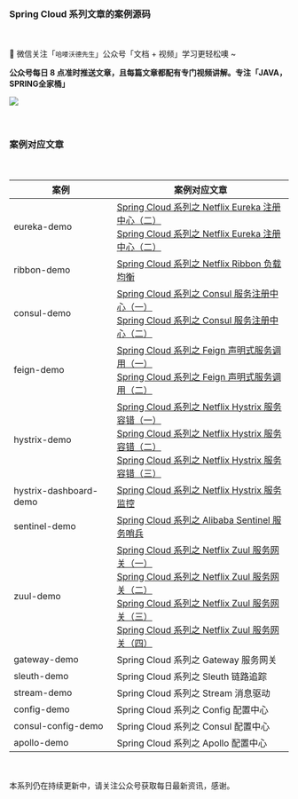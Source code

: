 ### Spring Cloud 系列文章的案例源码

　　

📢 微信关注「`哈喽沃德先生`」公众号「文档 + 视频」学习更轻松噢 ~

**公众号每日 8 点准时推送文章，且每篇文章都配有专门视频讲解。专注「JAVA，SPRING全家桶」**

<img src="https://mrhelloworld.com/resources/mrhelloworld/qrcode/OfficialAccounts500-500.gif">

　　

### 案例对应文章

　　

| 案例                   | 案例对应文章                                                 |
| ---------------------- | ------------------------------------------------------------ |
| eureka-demo            | [Spring Cloud 系列之 Netflix Eureka 注册中心（二）](https://mp.weixin.qq.com/s?__biz=MzA4MDEwNTI1NA==&mid=2459057320&idx=1&sn=ed387ec510aa03c0026d2a2f73655f50&scene=19#wechat_redirect)<br/>[Spring Cloud 系列之 Netflix Eureka 注册中心（二）](https://mp.weixin.qq.com/s?__biz=MzA4MDEwNTI1NA==&mid=2459057341&idx=1&sn=f36e1cfe8d91961613714a2355e10cde&scene=19#wechat_redirect) |
| ribbon-demo            | [Spring Cloud 系列之 Netflix Ribbon 负载均衡](https://mp.weixin.qq.com/s?__biz=MzA4MDEwNTI1NA==&mid=2459057373&idx=1&sn=abe835a20fae538db332643c82712496&scene=19#wechat_redirect) |
| consul-demo            | [Spring Cloud 系列之 Consul 服务注册中心（一）](https://mp.weixin.qq.com/s?__biz=MzA4MDEwNTI1NA==&mid=2459057450&idx=1&sn=1ebc732dfa2cfcaf5649075c8254b240&scene=19#wechat_redirect)<br/>[Spring Cloud 系列之 Consul 服务注册中心（二）](https://mp.weixin.qq.com/s?__biz=MzA4MDEwNTI1NA==&mid=2459057510&idx=1&sn=bbbbb5637af8b12a2cb0fe255a68dd25&scene=19#wechat_redirect) |
| feign-demo             | [Spring Cloud 系列之 Feign 声明式服务调用（一）](https://mp.weixin.qq.com/s?__biz=MzA4MDEwNTI1NA==&mid=2459057512&idx=1&sn=43e1d64f74ced1982c155853c9dacf82&scene=19#wechat_redirect)<br/>[Spring Cloud 系列之 Feign 声明式服务调用（二）](https://mp.weixin.qq.com/s?__biz=MzA4MDEwNTI1NA==&mid=2459057514&idx=1&sn=ebd8a6b737b39a568b7110f7dedc5fec&scene=19#wechat_redirect) |
| hystrix-demo           | [Spring Cloud 系列之 Netflix Hystrix 服务容错（一）](https://mp.weixin.qq.com/s?__biz=MzA4MDEwNTI1NA==&mid=2459057555&idx=1&sn=6a1a9d1c1e7072151b75f23638561fa6&scene=19#wechat_redirect)<br/>[Spring Cloud 系列之 Netflix Hystrix 服务容错（二）](https://mp.weixin.qq.com/s?__biz=MzA4MDEwNTI1NA==&mid=2459057620&idx=1&sn=1ab29c1e5b99413310f57587ea56905b&scene=19#wechat_redirect)<br/>[Spring Cloud 系列之 Netflix Hystrix 服务容错（三）](https://mp.weixin.qq.com/s?__biz=MzA4MDEwNTI1NA==&mid=2459057622&idx=1&sn=d02f038f0d6065b196768fe1b2a8d784&scene=19#wechat_redirect) |
| hystrix-dashboard-demo | [Spring Cloud 系列之 Netflix Hystrix 服务监控](https://mp.weixin.qq.com/s?__biz=MzA4MDEwNTI1NA==&mid=2459057624&idx=1&sn=4946b412f8d0c77c19b325cd361b693f&scene=19#wechat_redirect) |
| sentinel-demo          | [Spring Cloud 系列之 Alibaba Sentinel 服务哨兵](https://mp.weixin.qq.com/s?__biz=MzA4MDEwNTI1NA==&mid=2459057627&idx=1&sn=2c4b1d9d98b6ea847face29de41d3872&scene=19#wechat_redirect) |
| zuul-demo              | [Spring Cloud 系列之 Netflix Zuul 服务网关（一）](https://mp.weixin.qq.com/s?__biz=MzA4MDEwNTI1NA==&mid=2459057658&idx=1&sn=d6f5b2353bacb9deee0a3a4f53c4dd80&scene=19#wechat_redirect)<br/>[Spring Cloud 系列之 Netflix Zuul 服务网关（二）](https://mp.weixin.qq.com/s?__biz=MzA4MDEwNTI1NA==&mid=2459057675&idx=1&sn=5cb0d651f8a40e8a4c32470d248fa04b&scene=19#wechat_redirect)<br/>[Spring Cloud 系列之 Netflix Zuul 服务网关（三）](https://mp.weixin.qq.com/s?__biz=MzA4MDEwNTI1NA==&mid=2459057719&idx=1&sn=69fd486d146dd1efb3a747669315706b&scene=19#wechat_redirect)<br/>[Spring Cloud 系列之 Netflix Zuul 服务网关（四）](https://mp.weixin.qq.com/s?__biz=MzA4MDEwNTI1NA==&mid=2459057720&idx=1&sn=32abdc5d5d3952e77c362398d9a0e735&scene=19#wechat_redirect) |
| gateway-demo           | Spring Cloud 系列之 Gateway 服务网关                         |
| sleuth-demo            | Spring Cloud 系列之 Sleuth 链路追踪                          |
| stream-demo            | Spring Cloud 系列之 Stream 消息驱动                          |
| config-demo            | Spring Cloud 系列之 Config 配置中心                          |
| consul-config-demo     | Spring Cloud 系列之 Consul 配置中心                          |
| apollo-demo            | Spring Cloud 系列之 Apollo 配置中心                          |

　　

本系列仍在持续更新中，请关注公众号获取每日最新资讯，感谢。

　　
